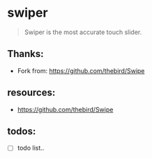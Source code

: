 # swiper
> Swiper is the most accurate touch slider.

## Thanks:
+ Fork from: https://github.com/thebird/Swipe


## resources:
+ https://github.com/thebird/Swipe


## todos:
- [ ] todo list..
